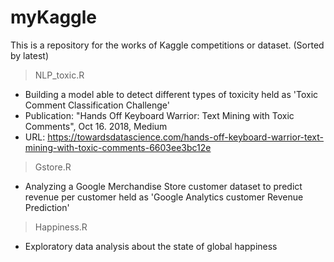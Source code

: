 # myKaggle

This is a repository for the works of Kaggle competitions or dataset. (Sorted by latest)

> NLP_toxic.R 
 - Building a model able to detect different types of toxicity held as 'Toxic Comment Classification Challenge'
 - Publication: "Hands Off Keyboard Warrior: Text Mining with Toxic Comments", Oct 16. 2018, Medium
 - URL: https://towardsdatascience.com/hands-off-keyboard-warrior-text-mining-with-toxic-comments-6603ee3bc12e

> Gstore.R 
 - Analyzing a Google Merchandise Store customer dataset to predict revenue per customer held as 'Google Analytics customer Revenue Prediction' 

> Happiness.R 
 - Exploratory data analysis about the state of global happiness 
    
